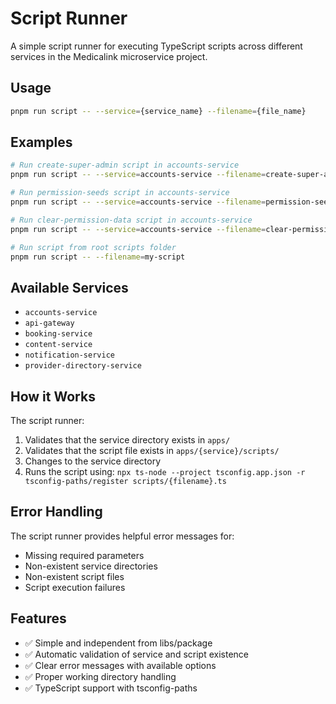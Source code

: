 # Script Runner

A simple script runner for executing TypeScript scripts across different services in the Medicalink microservice project.

## Usage

```bash
pnpm run script -- --service={service_name} --filename={file_name}
```

## Examples

```bash
# Run create-super-admin script in accounts-service
pnpm run script -- --service=accounts-service --filename=create-super-admin

# Run permission-seeds script in accounts-service
pnpm run script -- --service=accounts-service --filename=permission-seeds

# Run clear-permission-data script in accounts-service
pnpm run script -- --service=accounts-service --filename=clear-permission-data

# Run script from root scripts folder
pnpm run script -- --filename=my-script
```

## Available Services

- `accounts-service`
- `api-gateway`
- `booking-service`
- `content-service`
- `notification-service`
- `provider-directory-service`

## How it Works

The script runner:
1. Validates that the service directory exists in `apps/`
2. Validates that the script file exists in `apps/{service}/scripts/`
3. Changes to the service directory
4. Runs the script using: `npx ts-node --project tsconfig.app.json -r tsconfig-paths/register scripts/{filename}.ts`

## Error Handling

The script runner provides helpful error messages for:
- Missing required parameters
- Non-existent service directories
- Non-existent script files
- Script execution failures

## Features

- ✅ Simple and independent from libs/package
- ✅ Automatic validation of service and script existence
- ✅ Clear error messages with available options
- ✅ Proper working directory handling
- ✅ TypeScript support with tsconfig-paths